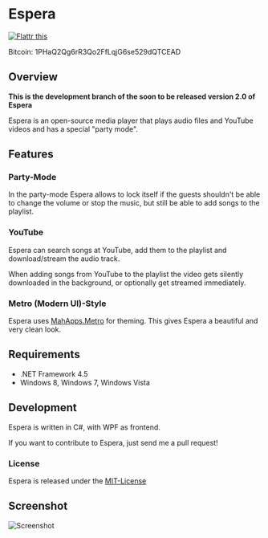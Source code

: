 # Espera
<a href="http://flattr.com/thing/1092917/Espera" target="_blank">
<img src="http://api.flattr.com/button/flattr-badge-large.png" alt="Flattr this" title="Flattr this" border="0" />
</a>

Bitcoin: 1PHaQ2Qg6rR3Qo2FfLqjG6se529dQTCEAD

## Overview

**This is the development branch of the soon to be released version 2.0 of Espera**

Espera is an open-source media player that plays audio files and YouTube videos and has a special "party mode".

## Features

### Party-Mode

In the party-mode Espera allows to lock itself if the guests shouldn't be able to change the volume or stop the music, 
but still be able to add songs to the playlist.

### YouTube

Espera can search songs at YouTube, add them to the playlist and download/stream the audio track.

When adding songs from YouTube to the playlist the video gets silently downloaded in the background, or optionally get streamed immediately.

### Metro (Modern UI)-Style

Espera uses [MahApps.Metro](http://github.com/MahApps/MahApps.Metro) for theming. This gives Espera a beautiful and 
very clean look.

## Requirements

 - .NET Framework 4.5
 - Windows 8, Windows 7, Windows Vista

## Development

Espera is written in C#, with WPF as frontend.

If you want to contribute to Espera, just send me a pull request!

### License

Espera is released under the [MIT-License](http://opensource.org/licenses/mit-license.php)

## Screenshot

![Screenshot](http://flagbug.github.com/espera/screenshot.jpg)
